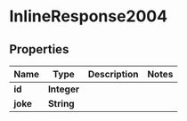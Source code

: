 

# InlineResponse2004

## Properties

Name | Type | Description | Notes
------------ | ------------- | ------------- | -------------
**id** | **Integer** |  | 
**joke** | **String** |  | 




